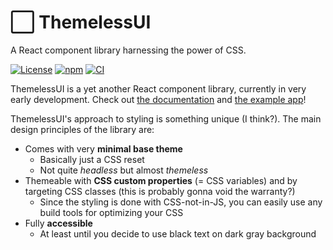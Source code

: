 # ⬜️ ThemelessUI

A React component library harnessing the power of CSS.

[![License](https://img.shields.io/npm/l/themeless-ui)](https://github.com/jtiala/themeless-ui/blob/main/LICENSE)
[![npm](https://img.shields.io/npm/v/themeless-ui)](https://www.npmjs.com/package/themeless-ui)
[![CI](https://github.com/jtiala/themeless-ui/actions/workflows/ci.yml/badge.svg)](https://github.com/jtiala/themeless-ui/actions/workflows/ci.yml)

ThemelessUI is a yet another React component library, currently in very early development. Check out [the documentation](https://jtiala.github.io/themeless-ui/) and [the example app](https://codesandbox.io/p/sandbox/themeless-ui-example-d6wt46)!

ThemelessUI's approach to styling is something unique (I think?). The main design principles of the library are:

- Comes with very **minimal base theme**
  - Basically just a CSS reset
  - Not quite _headless_ but almost _themeless_
- Themeable with **CSS custom properties** (= CSS variables) and by targeting CSS classes (this is probably gonna void the warranty?)
  - Since the styling is done with CSS-not-in-JS, you can easily use any build tools for optimizing your CSS
- Fully **accessible**
  - At least until you decide to use black text on dark gray background
